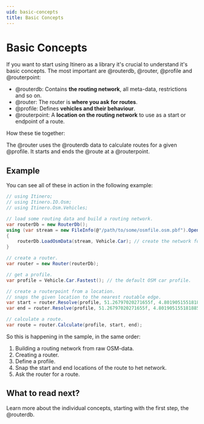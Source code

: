 ```yaml
---
uid: basic-concepts
title: Basic Concepts
---
```


# Basic Concepts

If you want to start using Itinero as a library it's crucial to understand it's basic concepts. The most important are @routerdb, @router, @profile and @routerpoint:

- @routerdb: Contains **the routing network**, all meta-data, restrictions and so on.
- @router: The router is **where you ask for routes**.
- @profile: Defines **vehicles and their behaviour**.
- @routerpoint: A **location on the routing network** to use as a start or endpoint of a route.

How these tie together:

The @router uses the @routerdb data to calculate routes for a given @profile. It starts and ends the @route at a @routerpoint.

## Example

You can see all of these in action in the following example:

```csharp
// using Itinero;
// using Itinero.IO.Osm;
// using Itinero.Osm.Vehicles;

// load some routing data and build a routing network.
var routerDb = new RouterDb();
using (var stream = new FileInfo(@"/path/to/some/osmfile.osm.pbf").OpenRead())
{
    routerDb.LoadOsmData(stream, Vehicle.Car); // create the network for cars only.
}

// create a router.
var router = new Router(routerDb);

// get a profile.
var profile = Vehicle.Car.Fastest(); // the default OSM car profile.

// create a routerpoint from a location.
// snaps the given location to the nearest routable edge.
var start = router.Resolve(profile, 51.26797020271655f, 4.801905155181885f);
var end = router.Resolve(profile, 51.26797020271655f, 4.801905155181885f);

// calculate a route.
var route = router.Calculate(profile, start, end);
```

So this is happening in the sample, in the same order:
1. Building a routing network from raw OSM-data.
2. Creating a router.
3. Define a profile.
4. Snap the start and end locations of the route to het network.
5. Ask the router for a route.

## What to read next?

Learn more about the individual concepts, starting with the first step, the @routerdb.